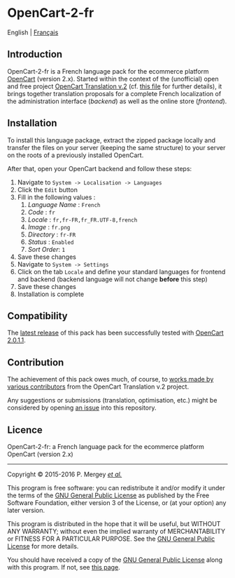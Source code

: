 # OpenCart-2-fr

English | [Français](README-fr.md)

## Introduction

OpenCart-2-fr is a French language pack for the ecommerce platform [OpenCart](http://www.opencart.com/) (version 2.x). Started within the context of the (unofficial) open and free project [OpenCart Translation v.2](https://crowdin.com/project/opencart-translation-v2) (cf. [this file](readme.txt) for further details), it brings together translation proposals for a complete French localization of the administration interface (*backend*) as well as the online store (*frontend*).

## Installation

To install this language package, extract the zipped package locally and transfer the files on your server (keeping the same structure) to your server on the roots of a previously installed OpenCart.

After that, open your OpenCart backend and follow these steps:

1. Navigate to `System -> Localisation -> Languages`
2. Click the `Edit` button
3. Fill in the following values :
   1. *Language Name* : `French`
   2. *Code* : `fr`
   3. *Locale* : `fr,fr-FR,fr_FR.UTF-8,french`
   4. *Image* : `fr.png`
   5. *Directory* : `fr-FR`
   6. *Status* : `Enabled`
   7. *Sort Order*: `1`
4. Save these changes
5. Navigate to `System -> Settings`
6. Click on the tab `Locale` and define your standard languages for frontend and backend (backend language will not change **before** this step)
7. Save these changes
8. Installation is complete

## Compatibility

The [latest release](https://github.com/GizMecano/opencart-2-fr/releases/latest) of this pack has been successfully tested with [OpenCart 2.0.1.1](https://github.com/opencart/opencart/releases/tag/2.0.1.1).

## Contribution

The achievement of this pack owes much, of course, to [works made by various contributors](https://crowdin.com/project/opencart-translation-v2/fr/activity) from the OpenCart Translation v.2 project.

Any suggestions or submissions (translation, optimisation, etc.) might be considered by opening [an issue](https://github.com/GizMecano/opencart-2-fr/issues) into this repository.

## Licence

OpenCart-2-fr: a French language pack for the ecommerce platform OpenCart (version 2.x)

---

Copyright © 2015-2016 P. Mergey [*et al.*](#contribution)

This program is free software: you can redistribute it and/or modify it under the terms of the [GNU General Public License](LICENSE) as published by the Free Software Foundation, either version 3 of the License, or (at your option) any later version.

This program is distributed in the hope that it will be useful, but WITHOUT ANY WARRANTY; without even the implied warranty of MERCHANTABILITY or FITNESS FOR A PARTICULAR PURPOSE. See the [GNU General Public License](LICENSE) for more details.

You should have received a copy of the [GNU General Public License](LICENSE) along with this program. If not, see [this page](http://www.gnu.org/licenses/gpl-3.0.txt).
